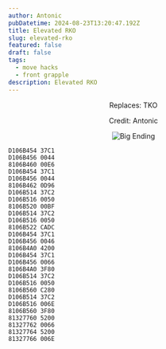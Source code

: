 ```yaml
---
author: Antonic
pubDatetime: 2024-08-23T13:20:47.192Z
title: Elevated RKO
slug: elevated-rko
featured: false
draft: false
tags:
  - move hacks
  - front grapple
description: Elevated RKO
---
```

<center>
Replaces: TKO <p>
Credit: Antonic

![Big Ending](/assets/elevated-rko.gif)
</center>

```text
D106B454 37C1
D106B456 0044
8106B460 00E6
D106B454 37C1
D106B456 0044
8106B462 0D96
D106B514 37C2
D106B516 0050
8106B520 00BF
D106B514 37C2
D106B516 0050
8106B522 CADC
D106B454 37C1
D106B456 0046
8106B4A0 4200
D106B454 37C1
D106B456 0066
8106B4A0 3F80
D106B514 37C2
D106B516 0050
8106B560 C280
D106B514 37C2
D106B516 006E
8106B560 3F80
81327760 5200
81327762 0066
81327764 5200
81327766 006E
```
